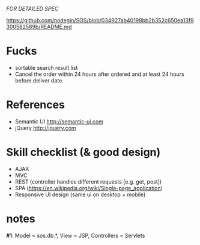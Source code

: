 *FOR DETAILED SPEC*

https://github.com/nodegin/SOS/blob/034927ab40198bb2b352c650ea13f9300582589b/README.md

# Fucks

- sortable search result list
- Cancel the order within 24 hours after ordered and at least 24 hours before deliver date.


# References

- Semantic UI  http://semantic-ui.com
- jQuery  http://jquery.com

# Skill checklist (& good design)

- AJAX
- MVC
- REST (controller handles different requests [e.g. get, post])
- SPA (https://en.wikipedia.org/wiki/Single-page_application)
- Responsive UI design (same ui on desktop + mobile)

# notes

**#1**: Model = sos.db.*, View = JSP, Controllers = Servlets
